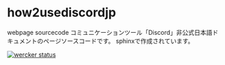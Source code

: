 # how2usediscordjp
webpage sourcecode
コミュニケーションツール「Discord」非公式日本語ドキュメントのページソースコードです。
sphinxで作成されています。

[![wercker status](https://app.wercker.com/status/24883c23d22b1302b583bf5d61dabe31/s/master "wercker status")](https://app.wercker.com/project/byKey/24883c23d22b1302b583bf5d61dabe31)
